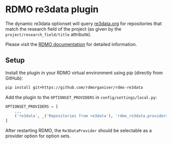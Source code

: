 RDMO re3data plugin
===================

The dynamic re3data optionset will query [re3data.org](https://www.re3data.org/) for repositories that match the research field of the project (as given by the `project/research_field/title` attribute).

Please visit the [RDMO documentation](https://rdmo.readthedocs.io/en/latest/configuration/plugins.html#optionset-providers) for detailed information.


Setup
-----

Install the plugin in your RDMO virtual environment using pip (directly from GitHub):

```bash
pip install git+https://github.com/rdmorganiser/rdmo-re3data
```

Add the plugin to the `OPTIONSET_PROVIDERS` in `config/settings/local.py`:

```python
OPTIONSET_PROVIDERS = [
    ...
    ('re3data', _('Repositories from re3data'), 'rdmo_re3data.providers.Re3DataProvider')
]
```

After restarting RDMO, the `Re3DataProvider` should be selectable as a provider option for option sets.
